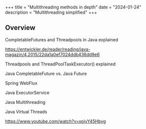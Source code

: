 +++
title = "Multithreading methods in depth"
date = "2024-01-24"
description = "Multithreading simplified"
+++

## Overview

CompletableFutures and Threadpools in Java explained

https://entwickler.de/reader/reading/java-magazin/4.2015/22da1a0ef7024ddb436dd9e6 

Threadpools and ThreadPoolTaskExecutor() explained

Java CompletableFuture vs. Java Future

Spring WebFlux

Java ExecutorService

Java Multithreading

Java Virtual Threads

https://www.youtube.com/watch?v=xpjvY45Hbyg 

